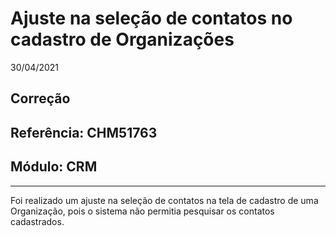 # Ajuste na seleção de contatos no cadastro de Organizações
30/04/2021
## Correção
## Referência: CHM51763
## Módulo: CRM
***

Foi realizado um ajuste na seleção de contatos na tela de cadastro de uma Organização, pois o sistema não permitia pesquisar os contatos cadastrados.
